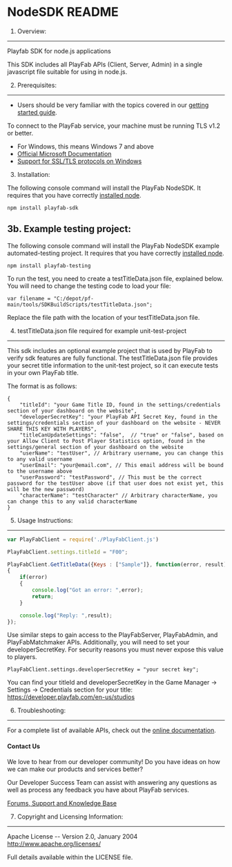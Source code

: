 NodeSDK README
========
1. Overview:
----
Playfab SDK for node.js applications

This SDK includes all PlayFab APIs (Client, Server, Admin) in a single javascript file suitable for using in node.js.

2. Prerequisites:
----
* Users should be very familiar with the topics covered in our [getting started guide](https://playfab.com/docs/getting-started-with-playfab/).

To connect to the PlayFab service, your machine must be running TLS v1.2 or better.
* For Windows, this means Windows 7 and above
* [Official Microsoft Documentation](https://msdn.microsoft.com/en-us/library/windows/desktop/aa380516%28v=vs.85%29.aspx)
* [Support for SSL/TLS protocols on Windows](http://blogs.msdn.com/b/kaushal/archive/2011/10/02/support-for-ssl-tls-protocols-on-windows.aspx)

3. Installation:

The following console command will install the PlayFab NodeSDK.  It requires that you have correctly [installed node](https://nodejs.org/en/download/).

```
npm install playfab-sdk
```

3b. Example testing project:
----

The following console command will install the PlayFab NodeSDK example automated-testing project.  It requires that you have correctly [installed node](https://nodejs.org/en/download/).
```
npm install playfab-testing
```

To run the test, you need to create a testTitleData.json file, explained below.  You will need to change the testing code to load your file:
```
var filename = "C:/depot/pf-main/tools/SDKBuildScripts/testTitleData.json";
```

Replace the file path with the location of your testTitleData.json file.

4. testTitleData.json file required for example unit-test-project
----

This sdk includes an optional example project that is used by PlayFab to verify sdk features are fully functional.  The testTitleData.json file provides your secret title information to the unit-test project, so it can execute tests in your own PlayFab title.

The format is as follows:

```
{
    "titleId": "your Game Title ID, found in the settings/credentials section of your dashboard on the website",
    "developerSecretKey": "your PlayFab API Secret Key, found in the settings/credentials section of your dashboard on the website - NEVER SHARE THIS KEY WITH PLAYERS",
    "titleCanUpdateSettings": "false",  // "true" or "false", based on your Allow Client to Post Player Statistics option, found in the settings/general section of your dashboard on the website
    "userName": "testUser", // Arbitrary username, you can change this to any valid username
    "userEmail": "your@email.com", // This email address will be bound to the username above
    "userPassword": "testPassword", // This must be the correct password for the testUser above (if that user does not exist yet, this will be the new password)
    "characterName": "testCharacter" // Arbitrary characterName, you can change this to any valid characterName
}
```

5. Usage Instructions:
----
```javascript
var PlayFabClient = require('./PlayFabClient.js')

PlayFabClient.settings.titleId = "F00";

PlayFabClient.GetTitleData({Keys : ["Sample"]}, function(error, result)
{
	if(error)
	{
		console.log("Got an error: ",error);
		return;
	}

	console.log("Reply: ",result);
});
```

Use similar steps to gain access to the PlayFabServer, PlayFabAdmin, and PlayFabMatchmaker APIs.  Additionally, you will need to set your developerSecretKey.  For security reasons you must never expose this value to players.

```
PlayFabClient.settings.developerSecretKey = "your secret key";
```

You can find your titleId and developerSecretKey in the Game Manager -> Settings -> Credentials section for your title: https://developer.playfab.com/en-us/studios

6. Troubleshooting:
----
For a complete list of available APIs, check out the [online documentation](http://api.playfab.com/Documentation/).

#### Contact Us
We love to hear from our developer community!
Do you have ideas on how we can make our products and services better?

Our Developer Success Team can assist with answering any questions as well as process any feedback you have about PlayFab services.

[Forums, Support and Knowledge Base](https://community.playfab.com/hc/en-us)


7. Copyright and Licensing Information:
----
  Apache License --
  Version 2.0, January 2004
  http://www.apache.org/licenses/

  Full details available within the LICENSE file.

